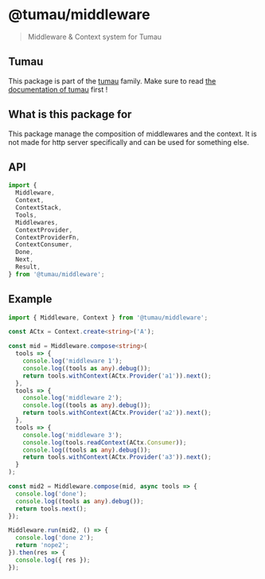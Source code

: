 # @tumau/middleware

> Middleware & Context system for Tumau

## Tumau

This package is part of the [tumau](https://github.com/etienne-dldc/tumau) family. Make sure to read [the documentation of tumau](https://github.com/etienne-dldc/tumau) first !

## What is this package for

This package manage the composition of middlewares and the context. It is not made for http server specifically and can be used for something else.

## API

```ts
import {
  Middleware,
  Context,
  ContextStack,
  Tools,
  Middlewares,
  ContextProvider,
  ContextProviderFn,
  ContextConsumer,
  Done,
  Next,
  Result,
} from '@tumau/middleware';
```

## Example

```ts
import { Middleware, Context } from '@tumau/middleware';

const ACtx = Context.create<string>('A');

const mid = Middleware.compose<string>(
  tools => {
    console.log('middleware 1');
    console.log((tools as any).debug());
    return tools.withContext(ACtx.Provider('a1')).next();
  },
  tools => {
    console.log('middleware 2');
    console.log((tools as any).debug());
    return tools.withContext(ACtx.Provider('a2')).next();
  },
  tools => {
    console.log('middleware 3');
    console.log(tools.readContext(ACtx.Consumer));
    console.log((tools as any).debug());
    return tools.withContext(ACtx.Provider('a3')).next();
  }
);

const mid2 = Middleware.compose(mid, async tools => {
  console.log('done');
  console.log((tools as any).debug());
  return tools.next();
});

Middleware.run(mid2, () => {
  console.log('done 2');
  return 'nope2';
}).then(res => {
  console.log({ res });
});
```
